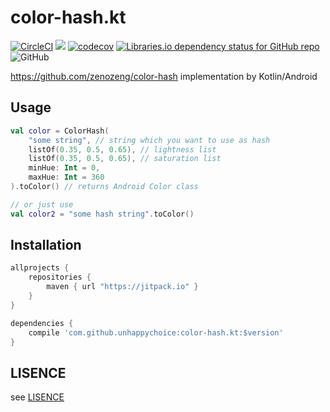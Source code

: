 # color-hash.kt
[![CircleCI](https://circleci.com/gh/unhappychoice/color-hash.kt.svg?style=shield)](https://circleci.com/gh/unhappychoice/color-hash.kt)
[![](https://jitpack.io/v/unhappychoice/color-hash.kt.svg)](https://jitpack.io/#unhappychoice/color-hash.kt)
[![codecov](https://codecov.io/gh/unhappychoice/color-hash.kt/branch/master/graph/badge.svg)](https://codecov.io/gh/unhappychoice/color-hash.kt)
[![Libraries.io dependency status for GitHub repo](https://img.shields.io/librariesio/github/unhappychoice/color-hash.kt.svg)](https://libraries.io/github/unhappychoice/color-hash.kt)
![GitHub](https://img.shields.io/github/license/unhappychoice/color-hash.kt.svg)

https://github.com/zenozeng/color-hash implementation by Kotlin/Android

## Usage

```kotlin
val color = ColorHash(
    "some string", // string which you want to use as hash
    listOf(0.35, 0.5, 0.65), // lightness list
    listOf(0.35, 0.5, 0.65), // saturation list
    minHue: Int = 0,
    maxHue: Int = 360
).toColor() // returns Android Color class

// or just use
val color2 = "some hash string".toColor()
```

## Installation

```groovy
allprojects {
    repositories {
        maven { url "https://jitpack.io" }
    }
}

dependencies {
    compile 'com.github.unhappychoice:color-hash.kt:$version'
}
```

## LISENCE
see [LISENCE](./LISENCE)
